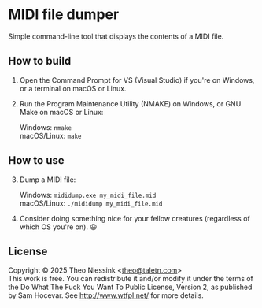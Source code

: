 # MIDI file dumper

Simple command-line tool that displays the contents of a MIDI file.

## How to build

1. Open the Command Prompt for VS (Visual Studio) if you're on Windows, or a
   terminal on macOS or Linux.

2. Run the Program Maintenance Utility (NMAKE) on Windows, or GNU Make on
   macOS or Linux:

    Windows: `nmake`  
    macOS/Linux: `make`

## How to use

3. Dump a MIDI file:

    Windows: `mididump.exe my_midi_file.mid`  
    macOS/Linux: `./mididump my_midi_file.mid`

4. Consider doing something nice for your fellow creatures (regardless of
   which OS you're on). :smiley:

## License

Copyright &copy; 2025 Theo Niessink &lt;theo@taletn.com&gt;  
This work is free. You can redistribute it and/or modify it under the
terms of the Do What The Fuck You Want To Public License, Version 2,
as published by Sam Hocevar. See http://www.wtfpl.net/ for more details.
